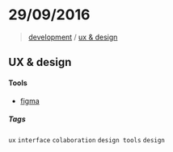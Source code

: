 # 29/09/2016

> [development](#development) / [ux & design](ux--design)


## UX & design

#### Tools
- [figma](https://www.figma.com/)

##### Tags

`ux` `interface` `colaboration` `design tools` `design`